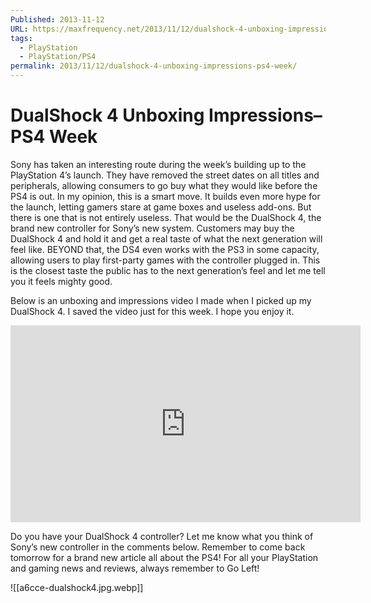 ```yaml
---
Published: 2013-11-12
URL: https://maxfrequency.net/2013/11/12/dualshock-4-unboxing-impressions-ps4-week/
tags:
  - PlayStation
  - PlayStation/PS4
permalink: 2013/11/12/dualshock-4-unboxing-impressions-ps4-week/
---
```

# DualShock 4 Unboxing Impressions– PS4 Week

Sony has taken an interesting route during the week’s building up to the PlayStation 4’s launch. They have removed the street dates on all titles and peripherals, allowing consumers to go buy what they would like before the PS4 is out. In my opinion, this is a smart move. It builds even more hype for the launch, letting gamers stare at game boxes and useless add-ons. But there is one that is not entirely useless. That would be the DualShock 4, the brand new controller for Sony’s new system. Customers may buy the DualShock 4 and hold it and get a real taste of what the next generation will feel like. BEYOND that, the DS4 even works with the PS3 in some capacity, allowing users to play first-party games with the controller plugged in. This is the closest taste the public has to the next generation’s feel and let me tell you it feels mighty good.

Below is an unboxing and impressions video I made when I picked up my DualShock 4. I saved the video just for this week. I hope you enjoy it.

<div class=iframe-container>
<iframe width="560" height="315" src="https://www.youtube-nocookie.com/embed/qDSEgAkmMbU?si=fkJkKwzITmtOo4s2" title="YouTube video player" frameborder="0" allow="accelerometer; autoplay; clipboard-write; encrypted-media; gyroscope; picture-in-picture; web-share" allowfullscreen></iframe>
</div>

Do you have your DualShock 4 controller? Let me know what you think of Sony’s new controller in the comments below. Remember to come back tomorrow for a brand new article all about the PS4! For all your PlayStation and gaming news and reviews, always remember to Go Left!

![[a6cce-dualshock4.jpg.webp]]